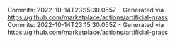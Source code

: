 Commits: 2022-10-14T23:15:30.055Z - Generated via https://github.com/marketplace/actions/artificial-grass
<br>
Commits: 2022-10-14T23:15:30.055Z - Generated via https://github.com/marketplace/actions/artificial-grass
<br>
